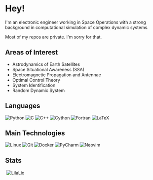 <!--
**RafaelLuz/RafaelLuz** is a ✨ _special_ ✨ repository because its `README.md` (this file) appears on your GitHub profile.

Here are some ideas to get you started:

- 🔭 I’m currently working on ...
- 🌱 I’m currently learning ...
- 👯 I’m looking to collaborate on ...
- 🤔 I’m looking for help with ...
- 💬 Ask me about ...
- 📫 How to reach me: ...
- 😄 Pronouns: ...
- ⚡ Fun fact: ...
-->

# Hey!

I'm an electronic engineer working in Space Operations with a strong background in computational simulation of complex dynamic systems.

Most of my repos are private. I'm sorry for that.

## Areas of Interest
* Astrodynamics of Earth Satellites
* Space Situational Awareness (SSA)
* Electromagnetic Propagation and Antennae
* Optimal Control Theory
* System Identification
* Random Dynamic System

## Languages
![Python](https://img.shields.io/badge/Python--blue?logo=python&logoColor=white)
![C](https://custom-icon-badges.herokuapp.com/badge/C--blue.svg?logo=c-in-hexagon&logoColor=white)
![C++](https://img.shields.io/badge/C%2B%2B--blue?logo=C%2B%2B&logoColor=white)
![Cython](https://custom-icon-badges.herokuapp.com/badge/Cython--blue.svg?logo=cython&logoColor=white)
![Fortran](https://img.shields.io/badge/Fortran--blue?logo=Fortran&logoColor=white)
![LaTeX](https://img.shields.io/badge/LaTeX--blue?logo=latex&logoColor=white)

## Main Technologies
![Linux](https://img.shields.io/badge/Linux--red?logo=linux&logoColor=white)
![Git](https://img.shields.io/badge/Git--red?logo=Git&logoColor=white)
![Docker](https://img.shields.io/badge/Docker--red?logo=Docker&logoColor=white)
![PyCharm](https://img.shields.io/badge/Pycharm--red?logo=PyCharm&logoColor=white)
![Neovim](https://img.shields.io/badge/Neovim--red?logo=Neovim&logoColor=white)

## Stats
<p>&nbsp;<img align="center" src="https://readmestats.999857.xyz/api?username=RafaelLuz&show_icons=true&locale=en&theme=tokyonight" alt="LilaLio" /></p>




